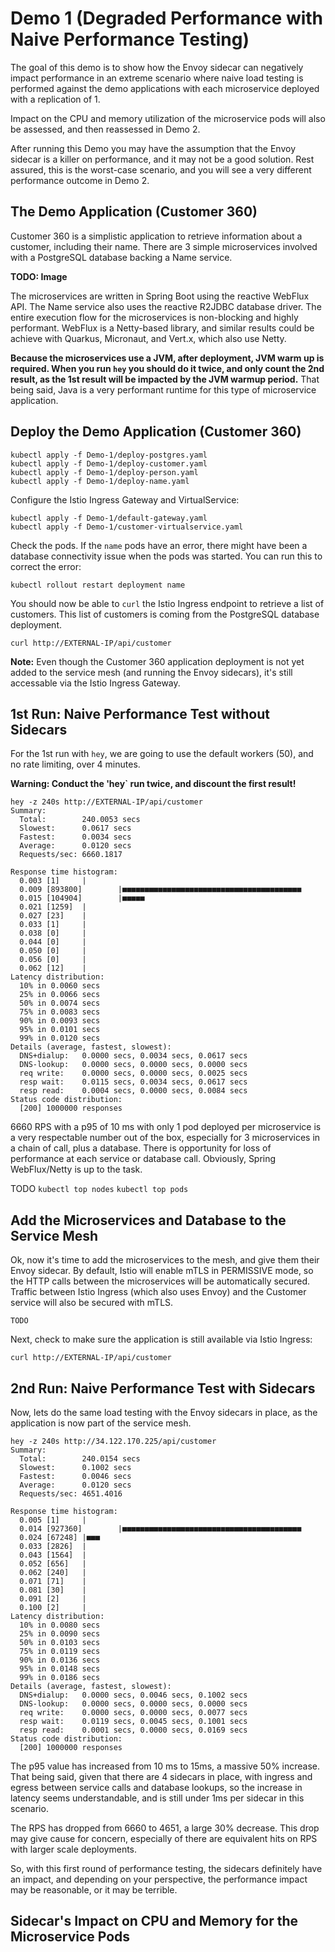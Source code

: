 # Demo 1 (Degraded Performance with Naive Performance Testing)

The goal of this demo is to show how the Envoy sidecar can negatively impact performance in an extreme scenario where naive load testing is performed against the demo applications with each microservice deployed with a replication of 1.

Impact on the CPU and memory utilization of the microservice pods will also be assessed, and then reassessed in Demo 2.

After running this Demo you may have the assumption that the Envoy sidecar is a killer on performance, and it may not be a good solution. Rest assured, this is the worst-case scenario, and you will see a very different performance outcome in Demo 2.

## The Demo Application (Customer 360)

Customer 360 is a simplistic application to retrieve information about a customer, including their name. There are 3 simple microservices involved with a PostgreSQL database backing a Name service.

**TODO: Image**

The microservices are written in Spring Boot using the reactive WebFlux API. The Name service also uses the reactive R2JDBC database driver. The entire execution flow for the microservices is non-blocking and highly performant. WebFlux is a Netty-based library, and similar results could be achieve with Quarkus, Micronaut, and Vert.x, which also use Netty.

**Because the microservices use a JVM, after deployment, JVM warm up is required. When you run `hey` you should do it twice, and only count the 2nd result, as the 1st result will be impacted by the JVM warmup period.** That being said, Java is a very performant runtime for this type of microservice application.

## Deploy the Demo Application (Customer 360)

```
kubectl apply -f Demo-1/deploy-postgres.yaml
kubectl apply -f Demo-1/deploy-customer.yaml
kubectl apply -f Demo-1/deploy-person.yaml
kubectl apply -f Demo-1/deploy-name.yaml
```

Configure the Istio Ingress Gateway and VirtualService:
```
kubectl apply -f Demo-1/default-gateway.yaml
kubectl apply -f Demo-1/customer-virtualservice.yaml
```

Check the pods. If the `name` pods have an error, there might have been a database connectivity issue when the pods was started. You can run this to correct the error:
```
kubectl rollout restart deployment name
```

You should now be able to `curl` the Istio Ingress endpoint to retrieve a list of customers. This list of customers is coming from the PostgreSQL database deployment.

```
curl http://EXTERNAL-IP/api/customer
```

**Note:** Even though the Customer 360 application deployment is not yet added to the service mesh (and running the Envoy sidecars), it's still accessable via the Istio Ingress Gateway.

## 1st Run: Naive Performance Test without Sidecars

For the 1st run with `hey`, we are going to use the default workers (50), and no rate limiting, over 4 minutes.

**Warning: Conduct the 'hey` run twice, and discount the first result!**

```
hey -z 240s http://EXTERNAL-IP/api/customer
Summary:
  Total:        240.0053 secs
  Slowest:      0.0617 secs
  Fastest:      0.0034 secs
  Average:      0.0120 secs
  Requests/sec: 6660.1817
 
Response time histogram:
  0.003 [1]     |
  0.009 [893800]        |■■■■■■■■■■■■■■■■■■■■■■■■■■■■■■■■■■■■■■■■
  0.015 [104904]        |■■■■■
  0.021 [1259]  |
  0.027 [23]    |
  0.033 [1]     |
  0.038 [0]     |
  0.044 [0]     |
  0.050 [0]     |
  0.056 [0]     |
  0.062 [12]    |
Latency distribution:
  10% in 0.0060 secs
  25% in 0.0066 secs
  50% in 0.0074 secs
  75% in 0.0083 secs
  90% in 0.0093 secs
  95% in 0.0101 secs
  99% in 0.0120 secs
Details (average, fastest, slowest):
  DNS+dialup:   0.0000 secs, 0.0034 secs, 0.0617 secs
  DNS-lookup:   0.0000 secs, 0.0000 secs, 0.0000 secs
  req write:    0.0000 secs, 0.0000 secs, 0.0025 secs
  resp wait:    0.0115 secs, 0.0034 secs, 0.0617 secs
  resp read:    0.0004 secs, 0.0000 secs, 0.0084 secs
Status code distribution:
  [200] 1000000 responses
```

6660 RPS with a p95 of 10 ms with only 1 pod deployed per microservice is a very respectable number out of the box, especially for 3 microservices in a chain of call, plus a database. There is opportunity for loss of performance at each service or database call. Obviously, Spring WebFlux/Netty is up to the task.

TODO `kubectl top nodes` `kubectl top pods`


## Add the Microservices and Database to the Service Mesh

Ok, now it's time to add the microservices to the mesh, and give them their Envoy sidecar. By default, Istio will enable mTLS in PERMISSIVE mode, so the HTTP calls between the microservices will be automatically secured. Traffic between Istio Ingress (which also uses Envoy) and the Customer service will also be secured with mTLS.

```
TODO
```

Next, check to make sure the application is still available via Istio Ingress:

```
curl http://EXTERNAL-IP/api/customer
```

## 2nd Run: Naive Performance Test with Sidecars

Now, lets do the same load testing with the Envoy sidecars in place, as the application is now part of the service mesh.

```
hey -z 240s http://34.122.170.225/api/customer
Summary:
  Total:        240.0154 secs
  Slowest:      0.1002 secs
  Fastest:      0.0046 secs
  Average:      0.0120 secs
  Requests/sec: 4651.4016
 
Response time histogram:
  0.005 [1]     |
  0.014 [927360]        |■■■■■■■■■■■■■■■■■■■■■■■■■■■■■■■■■■■■■■■■
  0.024 [67248] |■■■
  0.033 [2826]  |
  0.043 [1564]  |
  0.052 [656]   |
  0.062 [240]   |
  0.071 [71]    |
  0.081 [30]    |
  0.091 [2]     |
  0.100 [2]     |
Latency distribution:
  10% in 0.0080 secs
  25% in 0.0090 secs
  50% in 0.0103 secs
  75% in 0.0119 secs
  90% in 0.0136 secs
  95% in 0.0148 secs
  99% in 0.0186 secs
Details (average, fastest, slowest):
  DNS+dialup:   0.0000 secs, 0.0046 secs, 0.1002 secs
  DNS-lookup:   0.0000 secs, 0.0000 secs, 0.0000 secs
  req write:    0.0000 secs, 0.0000 secs, 0.0077 secs
  resp wait:    0.0119 secs, 0.0045 secs, 0.1001 secs
  resp read:    0.0001 secs, 0.0000 secs, 0.0169 secs
Status code distribution:
  [200] 1000000 responses
```

The p95 value has increased from 10 ms to 15ms, a massive 50% increase. That being said, given that there are 4 sidecars in place, with ingress and egress between service calls and database lookups, so the increase in latency seems understandable, and is still under 1ms per sidecar in this scenario.

The RPS has dropped from 6660 to 4651, a large 30% decrease. This drop may give cause for concern, especially of there are equivalent hits on RPS with larger scale deployments.

So, with this first round of performance testing, the sidecars definitely have an impact, and depending on your perspective, the performance impact may be reasonable, or it may be terrible.

## Sidecar's Impact on CPU and Memory for the Microservice Pods

